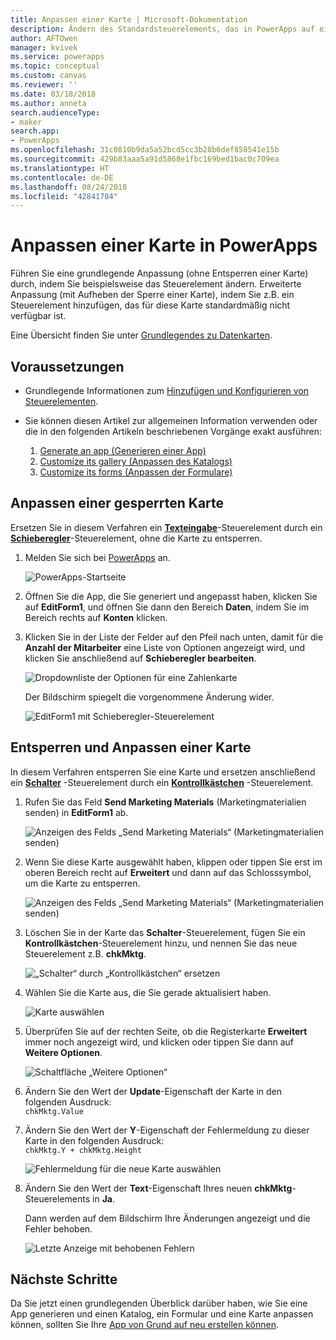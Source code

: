 ```yaml
---
title: Anpassen einer Karte | Microsoft-Dokumentation
description: Ändern des Standardsteuerelements, das in PowerApps auf einer Karte in einem Details- oder Edit-Formular angezeigt wird
author: AFTOwen
manager: kvivek
ms.service: powerapps
ms.topic: conceptual
ms.custom: canvas
ms.reviewer: ''
ms.date: 03/18/2018
ms.author: anneta
search.audienceType:
- maker
search.app:
- PowerApps
ms.openlocfilehash: 31c0810b9da5a52bcd5cc3b28b6def858541e15b
ms.sourcegitcommit: 429b83aaa5a91d5868e1fbc169bed1bac0c709ea
ms.translationtype: HT
ms.contentlocale: de-DE
ms.lasthandoff: 08/24/2018
ms.locfileid: "42841784"
---
```

# <a name="customize-a-card-in-powerapps"></a>Anpassen einer Karte in PowerApps
Führen Sie eine grundlegende Anpassung (ohne Entsperren einer Karte) durch, indem Sie beispielsweise das Steuerelement ändern. Erweiterte Anpassung (mit Aufheben der Sperre einer Karte), indem Sie z.B. ein Steuerelement hinzufügen, das für diese Karte standardmäßig nicht verfügbar ist.

Eine Übersicht finden Sie unter [Grundlegendes zu Datenkarten](working-with-cards.md).

## <a name="prerequisites"></a>Voraussetzungen

* Grundlegende Informationen zum [Hinzufügen und Konfigurieren von Steuerelementen](add-configure-controls.md).
* Sie können diesen Artikel zur allgemeinen Information verwenden oder die in den folgenden Artikeln beschriebenen Vorgänge exakt ausführen:

  1. [Generate an app (Generieren einer App)](data-platform-create-app.md)
  2. [Customize its gallery (Anpassen des Katalogs)](customize-layout-sharepoint.md)
  3. [Customize its forms (Anpassen der Formulare)](customize-forms-sharepoint.md)

## <a name="customize-a-locked-card"></a>Anpassen einer gesperrten Karte
Ersetzen Sie in diesem Verfahren ein **[Texteingabe](controls/control-text-input.md)**-Steuerelement durch ein **[Schieberegler](controls/control-slider.md)**-Steuerelement, ohne die Karte zu entsperren.

1. Melden Sie sich bei [PowerApps](http://web.powerapps.com?utm_source=padocs&utm_medium=linkinadoc&utm_campaign=referralsfromdoc) an.

    ![PowerApps-Startseite](./media/customize-card/sign-in.png)

1. Öffnen Sie die App, die Sie generiert und angepasst haben, klicken Sie auf **EditForm1**, und öffnen Sie dann den Bereich **Daten**, indem Sie im Bereich rechts auf **Konten** klicken.

1. Klicken Sie in der Liste der Felder auf den Pfeil nach unten, damit für die **Anzahl der Mitarbeiter** eine Liste von Optionen angezeigt wird, und klicken Sie anschließend auf **Schieberegler bearbeiten**.

    ![Dropdownliste der Optionen für eine Zahlenkarte](./media/customize-card/card-selector.png)

    Der Bildschirm spiegelt die vorgenommene Änderung wider.

    ![EditForm1 mit Schieberegler-Steuerelement](./media/customize-card/add-slider.png)

## <a name="unlock-and-customize-a-card"></a>Entsperren und Anpassen einer Karte
In diesem Verfahren entsperren Sie eine Karte und ersetzen anschließend ein **[Schalter](controls/control-toggle.md)** -Steuerelement durch ein **[Kontrollkästchen](controls/control-check-box.md)** -Steuerelement.

1. Rufen Sie das Feld **Send Marketing Materials** (Marketingmaterialien senden) in **EditForm1** ab.

    ![Anzeigen des Felds „Send Marketing Materials“ (Marketingmaterialien senden)](./media/customize-card/show-field.png)

2. Wenn Sie diese Karte ausgewählt haben, klippen oder tippen Sie erst im oberen Bereich recht auf **Erweitert** und dann auf das Schlosssymbol, um die Karte zu entsperren.

    ![Anzeigen des Felds „Send Marketing Materials“ (Marketingmaterialien senden)](./media/customize-card/unlock-card.png)

1. Löschen Sie in der Karte das **Schalter**-Steuerelement, fügen Sie ein **Kontrollkästchen**-Steuerelement hinzu, und nennen Sie das neue Steuerelement z.B. **chkMktg**.

    ![„Schalter“ durch „Kontrollkästchen“ ersetzen](./media/customize-card/add-checkbox.png)

1. Wählen Sie die Karte aus, die Sie gerade aktualisiert haben.

    ![Karte auswählen](./media/customize-card/select-card.png)

1. Überprüfen Sie auf der rechten Seite, ob die Registerkarte **Erweitert** immer noch angezeigt wird, und klicken oder tippen Sie dann auf **Weitere Optionen**.

    ![Schaltfläche „Weitere Optionen“](./media/customize-card/more-options.png)

1. Ändern Sie den Wert der **Update**-Eigenschaft der Karte in den folgenden Ausdruck:
<br>`chkMktg.Value`

1. Ändern Sie den Wert der **Y**-Eigenschaft der Fehlermeldung zu dieser Karte in den folgenden Ausdruck:<br>
`chkMktg.Y + chkMktg.Height`

    ![Fehlermeldung für die neue Karte auswählen](./media/customize-card/select-error.png)

1. Ändern Sie den Wert der **Text**-Eigenschaft Ihres neuen **chkMktg**-Steuerelements in **Ja**.

    Dann werden auf dem Bildschirm Ihre Änderungen angezeigt und die Fehler behoben.

    ![Letzte Anzeige mit behobenen Fehlern](./media/customize-card/final-screen.png)

## <a name="next-steps"></a>Nächste Schritte
Da Sie jetzt einen grundlegenden Überblick darüber haben, wie Sie eine App generieren und einen Katalog, ein Formular und eine Karte anpassen können, sollten Sie Ihre [App von Grund auf neu erstellen können](data-platform-create-app-scratch.md).
